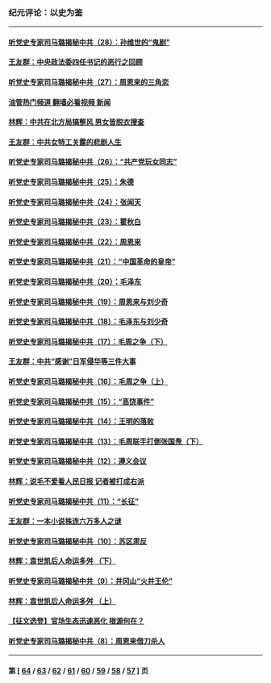### 纪元评论：以史为鉴
---
#### [听党史专家司马璐揭秘中共（28）：孙维世的“鬼剧”](../../pages/nsc1028/n13856891.md?11020330) 
#### [王友群：中央政法委四任书记的恶行之回顾](../../pages/nsc1028/n13855519.md?11020330) 
#### [听党史专家司马璐揭秘中共（27）：周恩来的三角恋](../../pages/nsc1028/n13855636.md?11020330) 
#### [油管热门频道 翻墙必看视频 新闻](ok?11020330)
#### [林辉：中共在北方局搞整风 男女皆脱衣搜查](../../pages/nsc1028/n13855473.md?11020330) 
#### [王友群：中共女特工关露的悲剧人生](../../pages/nsc1028/n13855019.md?11020330) 
#### [听党史专家司马璐揭秘中共（26）：“共产党玩女同志”](../../pages/nsc1028/n13854553.md?11020330) 
#### [听党史专家司马璐揭秘中共（25）：朱德](../../pages/nsc1028/n13853823.md?11020330) 
#### [听党史专家司马璐揭秘中共（24）：张闻天](../../pages/nsc1028/n13852852.md?11020330) 
#### [听党史专家司马璐揭秘中共（23）：瞿秋白](../../pages/nsc1028/n13852353.md?11020330) 
#### [听党史专家司马璐揭秘中共（22）：周恩来](../../pages/nsc1028/n13851190.md?11020330) 
#### [听党史专家司马璐揭秘中共（21）：“中国革命的皇帝”](../../pages/nsc1028/n13850794.md?11020330) 
#### [听党史专家司马璐揭秘中共（20）：毛泽东](../../pages/nsc1028/n13850194.md?11020330) 
#### [听党史专家司马璐揭秘中共（19）：周恩来与刘少奇](../../pages/nsc1028/n13849324.md?11020330) 
#### [听党史专家司马璐揭秘中共（18）：毛泽东与刘少奇](../../pages/nsc1028/n13847834.md?11020330) 
#### [听党史专家司马璐揭秘中共（17）：毛周之争（下）](../../pages/nsc1028/n13842967.md?11020330) 
#### [王友群：中共“感谢”日军侵华等三件大事](../../pages/nsc1028/n13842025.md?11020330) 
#### [听党史专家司马璐揭秘中共（16）：毛周之争（上）](../../pages/nsc1028/n13842192.md?11020330) 
#### [听党史专家司马璐揭秘中共（15）：“高饶事件”](../../pages/nsc1028/n13841710.md?11020330) 
#### [听党史专家司马璐揭秘中共（14）：王明的落败](../../pages/nsc1028/n13841263.md?11020330) 
#### [听党史专家司马璐揭秘中共（13）：毛周联手打倒张国焘（下）](../../pages/nsc1028/n13840885.md?11020330) 
#### [听党史专家司马璐揭秘中共（12）：遵义会议](../../pages/nsc1028/n13839111.md?11020330) 
#### [林辉：说毛不爱看人民日报 记者被打成右派](../../pages/nsc1028/n13838921.md?11020330) 
#### [听党史专家司马璐揭秘中共（11）：“长征”](../../pages/nsc1028/n13838284.md?11020330) 
#### [王友群：一本小说株连六万多人之谜](../../pages/nsc1028/n13837520.md?11020330) 
#### [听党史专家司马璐揭秘中共（10）：苏区肃反](../../pages/nsc1028/n13837427.md?11020330) 
#### [林辉：袁世凯后人命运多舛 （下）](../../pages/nsc1028/n13837104.md?11020330) 
#### [听党史专家司马璐揭秘中共（9）：井冈山“火并王伦”](../../pages/nsc1028/n13836688.md?11020330) 
#### [林辉：袁世凯后人命运多舛 （上）](../../pages/nsc1028/n13836356.md?11020330) 
#### [【征文选登】官场生态迅速恶化 根源何在？](../../pages/nsc1028/n13836119.md?11020330) 
#### [听党史专家司马璐揭秘中共（8）：周恩来借刀杀人](../../pages/nsc1028/n13834429.md?11020330) 

---
#### 第 [ [64](./64.md?11020330) / [63](./63.md?11020330) / [62](./62.md?11020330) / [61](./61.md?11020330) / [60](./60.md?11020330) / [59](./59.md?11020330) / [58](./58.md?11020330) / [57](./57.md?11020330) ] 页
